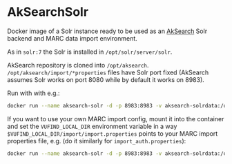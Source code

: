 # AkSearchSolr

Docker image of a Solr instance ready to be used as an [AkSearch](https://biapps.arbeiterkammer.at/gitlab/open/aksearch/aksearch) Solr backend and MARC data import environment.

As in `solr:7` the Solr is installed in `/opt/solr/server/solr`.

AkSearch repository is cloned into `/opt/aksearch`. 
`/opt/aksearch/import/*properties` files have Solr port fixed (AkSearch assumes Solr works on port 8080 while by default it works on 8983).

Run with with e.g.:

```bash
docker run --name aksearch-solr -d -p 8983:8983 -v aksearch-solrdata:/opt/solr/server/solr/mycores acdhch/aksearch-solr
```

If you want to use your own MARC import config, mount it into the container and set the `VUFIND_LOCAL_DIR` environment variable in a way `$VUFIND_LOCAL_DIR/import/import.properties` points to your MARC import properties file, e.g. (do it similarly for `import_auth.properties`):

```bash
docker run --name aksearch-solr -d -p 8983:8983 -v aksearch-solrdata:/opt/solr/server/solr/mycores -v pathToMyLocalImport.properties:/opt/localcfg/import/import.properties -e VUFIND_LOCAL_DIR=/opt/localcfg acdhch/aksearch-solr
```

